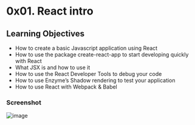 # 0x01. React intro

## Learning Objectives

- How to create a basic Javascript application using React
- How to use the package create-react-app to start developing quickly with React
- What JSX is and how to use it
- How to use the React Developer Tools to debug your code
- How to use Enzyme’s Shadow rendering to test your application
- How to use React with Webpack & Babel


### Screenshot

![image](https://github.com/terryyufei/alx-react/assets/123143795/f0e3a56b-219f-4be7-9012-8954b029fa29)